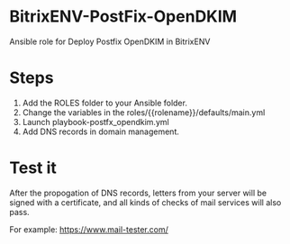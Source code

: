 # BitrixENV-PostFix-OpenDKIM
Ansible role for Deploy Postfix OpenDKIM in BitrixENV

# Steps

1. Add the ROLES folder to your Ansible folder.
2. Change the variables in the roles/{{rolename}}/defaults/main.yml
3. Launch playbook-postfx_opendkim.yml
4. Add DNS records in domain management.

# Test it

After the propogation of DNS records, letters from your server will be signed with a certificate, and all kinds of checks of mail services will also pass.

For example: https://www.mail-tester.com/
